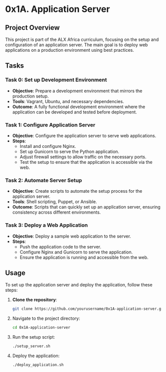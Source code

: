 # 0x1A. Application Server

## Project Overview

This project is part of the ALX Africa curriculum, focusing on the setup and configuration of an application server. The main goal is to deploy web applications on a production environment using best practices.

## Tasks

### Task 0: Set up Development Environment

- **Objective**: Prepare a development environment that mirrors the production setup.
- **Tools**: Vagrant, Ubuntu, and necessary dependencies.
- **Outcome**: A fully functional development environment where the application can be developed and tested before deployment.

### Task 1: Configure Application Server

- **Objective**: Configure the application server to serve web applications.
- **Steps**:
  - Install and configure Nginx.
  - Set up Gunicorn to serve the Python application.
  - Adjust firewall settings to allow traffic on the necessary ports.
  - Test the setup to ensure that the application is accessible via the web.

### Task 2: Automate Server Setup

- **Objective**: Create scripts to automate the setup process for the application server.
- **Tools**: Shell scripting, Puppet, or Ansible.
- **Outcome**: Scripts that can quickly set up an application server, ensuring consistency across different environments.

### Task 3: Deploy a Web Application

- **Objective**: Deploy a sample web application to the server.
- **Steps**:
  - Push the application code to the server.
  - Configure Nginx and Gunicorn to serve the application.
  - Ensure the application is running and accessible from the web.

## Usage

To set up the application server and deploy the application, follow these steps:

1. **Clone the repository**:
   ```sh
   git clone https://github.com/yourusername/0x1A-application-server.git

2. Navigate to the project directory:
   ```sh
   cd 0x1A-application-server

3. Run the setup script:
   ```sh
   ./setup_server.sh

4. Deploy the application:
   ```sh
   ./deploy_application.sh
